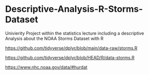 # Descriptive-Analysis-R-Storms-Dataset
Univierity Project within the statistics lecture including a descriptive Analysis about the NOAA Storms Dataset with R 


https://github.com/tidyverse/dplyr/blob/main/data-raw/storms.R

https://github.com/tidyverse/dplyr/blob/HEAD/R/data-storms.R

https://www.nhc.noaa.gov/data/#hurdat
